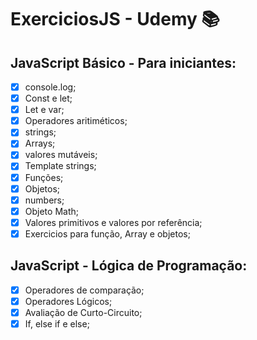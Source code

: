 # ExerciciosJS - Udemy 📚

## JavaScript Básico - Para iniciantes:

-   [x] console.log;
-   [x] Const e let;
-   [x] Let e var;
-   [x] Operadores aritiméticos;
-   [x] strings;
-   [x] Arrays;
-   [x] valores mutáveis;
-   [x] Template strings;
-   [x] Funções;
-   [x] Objetos;
-   [x] numbers;
-   [x] Objeto Math;
-   [x] Valores primitivos e valores por referência;
-   [x] Exercicios para função, Array e objetos;

## JavaScript - Lógica de Programação: 

-   [x] Operadores de comparação;
-   [x] Operadores Lógicos;
-   [x] Avaliação de Curto-Circuito;
-   [x] If, else if e else;
